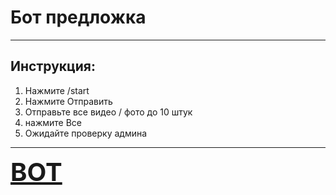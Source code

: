 <h1>Бот предложка</h1>
<hr>
<h2>Инструкция:</h2>
<ol>
    <li>Нажмите /start</li>
    <li>Нажмите Отправить</li>
    <li>Отправьте все видео / фото до 10 штук</li>
    <li>нажмите Все</li>
    <li>Ожидайте проверку админа</li> 
</ol>
<hr>
<div style="width: 100%">
<a href="https://t.me/PohavatiBot" style="font-size: 40px; font-weight: bold; text-align: center;" >BOT</a> 
</div>